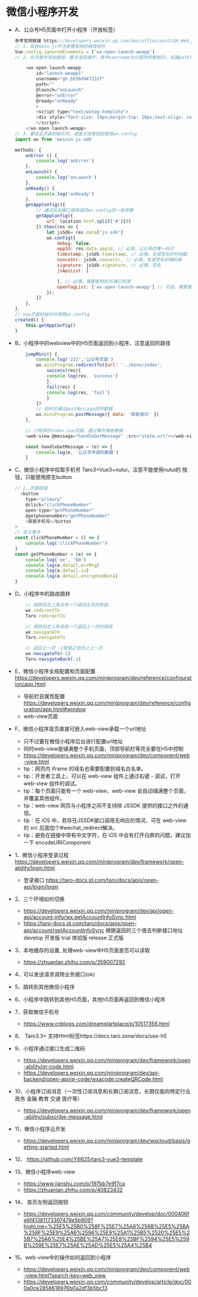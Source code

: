 # 微信小程序开发




- A、公众号H5页面中打开小程序（开放标签）
    ```javascript
    参考官网链接 https://developers.weixin.qq.com/doc/offiaccount/OA_Web_Apps/Wechat_Open_Tag.html
    // 1、现在main.js中注册要使用的微信组件
    Vue.config.ignoredElements = ['wx-open-launch-weapp']
    // 2、在页面中添加按钮，要点击的操作，其中username为小程序的原始ID，后面path可以指定跳转页面

        <wx-open-launch-weapp
            id="launch-weapp1"
            username="gh_b556d947231f"
            path=""
            @launch="onLaunch"
            @error="onError"
            @ready="onReady"
            >
            <script type="text/wxtag-template">
            <div style="font-size: 14px;margin-top: 10px;text-align: center;border: 10px solid red;">打开小程序</div>
            </script>
        </wx-open-launch-weapp>
    // 3、要在此页面初始化时，或者点击按钮前使用wx.config
    import wx from 'weixin-js-sdk'
    
    methods: {
        onError () {
            console.log('onError')
        },
        onLaunch() {
            console.log('onLaunch')
        },
        onReady() {
            console.log('onReady')
        },
        getAppConfig(){
            // 通过后台接口调用返回wx.config的一些参数
            getAppConfig({
                url: location.href.split('#')[0]
            }).then(res => {
                let jsSdk= res.data['js-sdk']
                wx.config({
                    debug: false,
                    appId: res.data.appid, // 必填，公众号的唯一标识
                    timestamp: jsSdk.timestamp, // 必填，生成签名的时间戳
                    nonceStr: jsSdk.noncestr, // 必填，生成签名的随机串
                    signature: jsSdk.signature, // 必填，签名
                    jsApiList: [

                    ], // 必填，需要使用的JS接口列表
                    openTagList: ['wx-open-launch-weapp'] // 可选，需要使用的开放标签列表，例如['wx-open-launch-app']
                });
            })
        },
    },
    // vue页面初始化时调用wx.config
    created() {
        this.getAppConfig()
    }
    ```

- B、小程序中的webview中的H5页面返回到小程序，注意返回的路径
    ```javascript
        jumpMini() {
            console.log('222','公众号页面')
            wx.miniProgram.redirectTo({url: '../mine/index',
                success(res){
                console.log(res, 'success')
                },
                fail(res) {
                console.log(res, 'fail')
                }
            })
            // 同时可通过postMessage回传数据
            wx.miniProgram.postMessage({ data: '获取成功' })
        },

        // 小程序的index.vue页面。通过事件接收数据
        <web-view @message="handleGetMessage" :src="state.url"></web-view>

        const handleGetMessage = (e) => {
            console.log(e, '公众号传递的数据')
        }
    ```
- C、微信小程序中拉取手机号 Taro3+Vue3+nutui，注意不能使用nutui的 按钮，只能使用原生button
    ```javascript
    // 1、页面按钮
      <button
        type="primary"
        @click="clickPhoneNumber"
        open-type="getPhoneNumber"
        @getphonenumber="getPhoneNumber"
        >获取手机号</button
    >    
    // 定义事件
    const clickPhoneNumber = () => {
        console.log('clickPhoneNumber')
    }
    const getPhoneNumber = (e) => {
        console.log('ee', 'bb')
        console.log(e.detail.errMsg)
        console.log(e.detail.iv)
        console.log(e.detail.encryptedData)
    }

    ```
- D、小程序中的路由跳转
    ```javascript
        // 跳转后左上角会有一个返回主页的按钮，
        wx.redirectTo
        Taro.redirectTo

        // 跳转后左上角会有一个返回上一页的按钮
        wx.navigateTo
        Taro.navigateTo

        // 返回上一页 -2就是之前的上上一页
        wx.navigateTo(-1)
        Taro.navigateBack(-1)

    ```
- E、微信小程序全局配置和页面配置 https://developers.weixin.qq.com/miniprogram/dev/reference/configuration/app.html
    - 导航栏目属性配置 https://developers.weixin.qq.com/miniprogram/dev/reference/configuration/app.html#window
    - web-view页面

- F、微信小程序首页直接可嵌入web-view承载一个url地址
    - 只不过要在微信小程序后台进行配置url地址
    - 同时web-view是铺满整个手机页面，顶部导航栏等完全要在H5中控制
    - https://developers.weixin.qq.com/miniprogram/dev/component/web-view.html
    - tip：网页内 iframe 的域名也需要配置到域名白名单。
    - tip：开发者工具上，可以在 web-view 组件上通过右键 - 调试，打开 web-view 组件的调试。
    - tip：每个页面只能有一个 web-view，web-view 会自动铺满整个页面，并覆盖其他组件。
    - tip：web-view 网页与小程序之间不支持除 JSSDK 提供的接口之外的通信。
    - tip：在 iOS 中，若存在JSSDK接口调用无响应的情况，可在 web-view 的 src 后面加个#wechat_redirect解决。
    - tip：避免在链接中带有中文字符，在 iOS 中会有打开白屏的问题，建议加一下 encodeURIComponent


- 1、微信小程序登录过程 https://developers.weixin.qq.com/miniprogram/dev/framework/open-ability/login.html
    - 登录接口 https://taro-docs.jd.com/taro/docs/apis/open-api/login/login
- 2、三个环境如何切换
    - https://developers.weixin.qq.com/miniprogram/dev/api/open-api/account-info/wx.getAccountInfoSync.html
    - https://taro-docs.jd.com/taro/docs/apis/open-api/account/getAccountInfoSync
            根据返回的三个值去判断接口地址
            develop	开发版	
            trial	体验版	
            release	正式版
- 3、本地缓存的设置, 处理web-view中H5页面是否可以读取
    - https://zhuanlan.zhihu.com/p/359007292
- 4、可以发送请求调用业务接口(ok)
- 5、跳转到其他微信小程序
- 6、小程序中跳转到其他H5页面，其他h5页面再返回到微信小程序
- 7、获取微信手机号
    - https://www.cnblogs.com/dreamstartplace/p/10517356.html
- 8、 Taro3.3+ 支持Html标签https://docs.taro.zone/docs/use-h5
- 9、小程序通过接口生成二维码 
    - https://developers.weixin.qq.com/miniprogram/dev/framework/open-ability/qr-code.html
    - https://developers.weixin.qq.com/miniprogram/dev/api-backend/open-api/qr-code/wxacode.createQRCode.html

- 10、小程序订阅消息（一次性订阅消息和长期订阅消息，长期仅面向特定行业 政务 金融 教育 交通 医疗等）
    - https://developers.weixin.qq.com/miniprogram/dev/framework/open-ability/subscribe-message.html

- 11、微信小程序云开发
    - https://developers.weixin.qq.com/miniprogram/dev/wxcloud/basis/getting-started.html
- 12、 https://github.com/Yill625/taro3-vue3-template   

- 13、微信小程序web-view 
    - https://www.jianshu.com/p/197bb7e9f7ca
    - https://zhuanlan.zhihu.com/p/40823432
- 14、 首页左侧返回按钮
    - https://developers.weixin.qq.com/community/develop/doc/000406fe6f41381173397478e5b809?highLine=%25E5%25B0%258F%25E7%25A8%258B%25E5%25BA%258F%25E9%25A6%2596%25E9%25A1%25B5%2520%25E5%25B7%25A6%25E4%25BE%25A7%25E8%25BF%2594%25E5%259B%259E%25E7%25AE%25AD%25E5%25A4%25B4

- 15、web-view中的操作如何返回到小程序
    - https://developers.weixin.qq.com/miniprogram/dev/component/web-view.html?search-key=web_view  
    - https://developers.weixin.qq.com/community/develop/article/doc/000a0ce2858618976b0a2df3b5bc13






